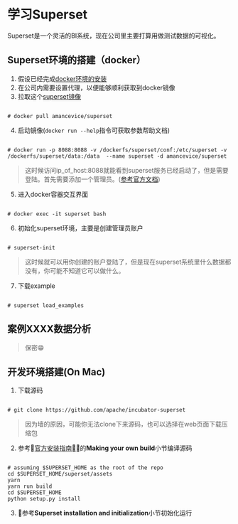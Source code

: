 # 学习Superset  
Superset是一个灵活的BI系统，现在公司里主要打算用做测试数据的可视化。  
## Superset环境的搭建（docker）  
1. 假设已经完成[docker环境的安装](https://docs.docker.com/install/)  
2. 在公司内需要设置代理，以便能够顺利获取到docker镜像  
3. 拉取这个[superset镜像](https://hub.docker.com/r/amancevice/superset/)
<pre><code>
# docker pull amancevice/superset
</code></pre>
4. 启动镜像(`docker run --help`指令可获取参数帮助文档)
<pre><code>
# docker run -p 8088:8088 -v /dockerfs/superset/conf:/etc/superset -v /dockerfs/superset/data:/data  --name superset -d amancevice/superset
</code></pre>
> 这时候访问ip_of_host:8088就能看到superset服务已经启动了，但是需要登陆。首先需要添加一个管理员。([参考官方文档](https://superset.incubator.apache.org/installation.html))  
5. 进入docker容器交互界面  
<pre><code>
# docker exec -it superset bash
</code></pre>
6. 初始化superset环境，主要是创建管理员账户
<pre><code>
# superset-init
</code></pre>
> 这时候就可以用你创建的账户登陆了，但是现在superset系统里什么数据都没有，你可能不知道它可以做什么。  
7. 下载example  
<pre><code>
# superset load_examples
</code></pre>

## 案例XXXX数据分析  
> 保密😁  

## 开发环境搭建(On Mac)  
1. 下载源码  
<pre><code>
# git clone https://github.com/apache/incubator-superset
</pre></code>  
> 因为墙的原因，可能你无法clone下来源码，也可以选择在web页面下载压缩包

2. 参考[官方安装指南](https://superset.incubator.apache.org/installation.html)的**Making your own build**小节编译源码  
<pre><code>
# assuming $SUPERSET_HOME as the root of the repo
cd $SUPERSET_HOME/superset/assets
yarn
yarn run build
cd $SUPERSET_HOME
python setup.py install
</code></pre>  

3. 参考**Superset installation and initialization**小节初始化运行